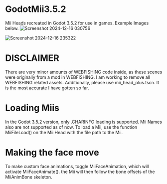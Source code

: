 # GodotMii3.5.2
 Mii Heads recreated in Godot 3.5.2 for use in games.
 Example Images below.
![Screenshot 2024-12-16 030756](https://github.com/user-attachments/assets/546e2168-b868-4453-903f-c2a9e431b27b)

 ![Screenshot 2024-12-16 235322](https://github.com/user-attachments/assets/797d19cd-8d52-4129-b64b-62911430588c)

# DISCLAIMER
There are very minor amounts of WEBFISHING code inside, as these scenes were originally from a mod in WEBFISHING. I am working to remove all WEBFISHING related assets. Additionally, please use mii_head_plus.tscn. It is the most accurate I have gotten so far.
# Loading Miis
In the Godot 3.5.2 version, only .CHARINFO loading is supported. Mii Names also are not supported as of now. To load a Mii, use the function MiiFileLoad() on the Mii Head with the file path to the Mii.
# Making the face move
To make custom face animations, toggle MiiFaceAnimation, which will activate MiiFaceAnimate(). the Mii will then follow the bone offsets of the MiiAnimBone skeleton.
